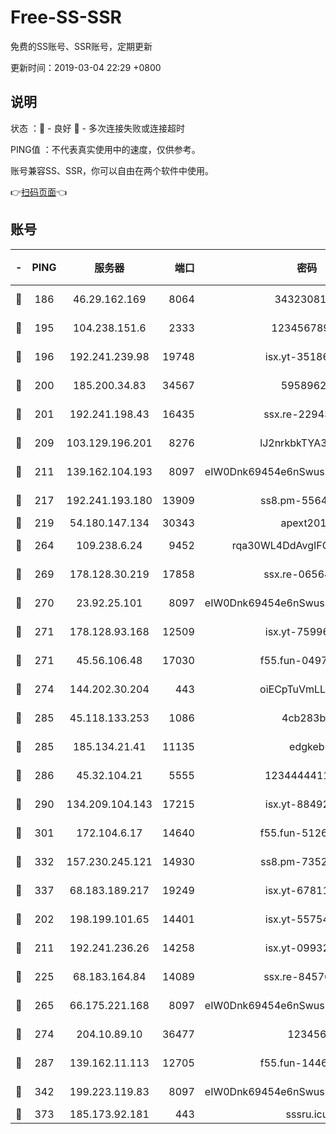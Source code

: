 # Free-SS-SSR

免费的SS账号、SSR账号，定期更新

更新时间：2019-03-04 22:29 +0800

## 说明

状态     ：🙂 - 良好 🙁 - 多次连接失败或连接超时

PING值   ：不代表真实使用中的速度，仅供参考。

账号兼容SS、SSR，你可以自由在两个软件中使用。

👉[扫码页面](https://liesauer.github.io/free-ss-ssr.github.io/)👈

## 账号

|-|PING|服务器|端口|密码|加密方式|区域|
|:----:|:----:|:-----:|-----:|:----:|:----:|:----:|
|🙂|186|46.29.162.169|8064|3432308177|aes-256-cfb|RU|
|🙂|195|104.238.151.6|2333|12345678900|aes-256-cfb|JP|
|🙂|196|192.241.239.98|19748|isx.yt-35186982|aes-256-cfb|US|
|🙂|200|185.200.34.83|34567|59589627|aes-256-cfb|US|
|🙂|201|192.241.198.43|16435|ssx.re-22943266|aes-256-cfb|US|
|🙂|209|103.129.196.201|8276|lJ2nrkbkTYA30wv0|aes-256-cfb|US|
|🙂|211|139.162.104.193|8097|eIW0Dnk69454e6nSwuspv9DmS201tQ0D|aes-256-cfb|JP|
|🙂|217|192.241.193.180|13909|ss8.pm-55642212|aes-256-cfb|US|
|🙂|219|54.180.147.134|30343|apext2019|chacha20|KR|
|🙂|264|109.238.6.24|9452|rqa30WL4DdAvgIFG6Fs3znzTa|aes-256-cfb|FR|
|🙂|269|178.128.30.219|17858|ssx.re-06564019|aes-256-cfb|SG|
|🙂|270|23.92.25.101|8097|eIW0Dnk69454e6nSwuspv9DmS201tQ0D|aes-256-cfb|US|
|🙂|271|178.128.93.168|12509|isx.yt-75996010|aes-256-cfb|SG|
|🙂|271|45.56.106.48|17030|f55.fun-04977203|aes-256-cfb|US|
|🙂|274|144.202.30.204|443|oiECpTuVmLLxk4Ts|aes-256-cfb|US|
|🙂|285|45.118.133.253|1086|4cb283b8|aes-256-cfb|SG|
|🙂|285|185.134.21.41|11135|edgkeb|aes-256-cfb|GB|
|🙂|286|45.32.104.21|5555|1234444411111|aes-256-cfb|SG|
|🙂|290|134.209.104.143|17215|isx.yt-88492022|aes-256-cfb|SG|
|🙂|301|172.104.6.17|14640|f55.fun-51267758|aes-256-cfb|US|
|🙂|332|157.230.245.121|14930|ss8.pm-73529175|aes-256-cfb|SG|
|🙂|337|68.183.189.217|19249|isx.yt-67811831|aes-256-cfb|SG|
|🙂|202|198.199.101.65|14401|isx.yt-55754807|aes-256-cfb|US|
|🙂|211|192.241.236.26|14258|isx.yt-09932989|aes-256-cfb|US|
|🙂|225|68.183.164.84|14089|ssx.re-84576345|aes-256-cfb|US|
|🙂|265|66.175.221.168|8097|eIW0Dnk69454e6nSwuspv9DmS201tQ0D|aes-256-cfb|US|
|🙂|274|204.10.89.10|36477|123456|aes-256-cfb|US|
|🙂|287|139.162.11.113|12705|f55.fun-14460072|aes-256-cfb|SG|
|🙁|342|199.223.119.83|8097|eIW0Dnk69454e6nSwuspv9DmS201tQ0D|aes-256-cfb|US|
|🙁|373|185.173.92.181|443|sssru.icu|rc4-md5|RU|
